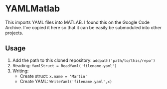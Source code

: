 # YAMLMatlab

This imports YAML files into MATLAB. I found this on the Google Code Archive. I've copied it here so that it can be easily be submoduled into other projects.

## Usage

1. Add the path to this cloned repository: `addpath('path/to/this/repo')`
1. Reading: `YamlStruct = ReadYaml('filename.yaml')`
1. Writing:
    * Create struct: `x.name = 'Martin'`
    * Create YAML: `WriteYaml('filename.yaml',x)`